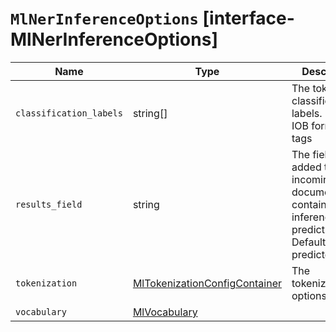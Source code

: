 # `MlNerInferenceOptions` [interface-MlNerInferenceOptions]

| Name | Type | Description |
| - | - | - |
| `classification_labels` | string[] | The token classification labels. Must be IOB formatted tags |
| `results_field` | string | The field that is added to incoming documents to contain the inference prediction. Defaults to predicted_value. |
| `tokenization` | [MlTokenizationConfigContainer](./MlTokenizationConfigContainer.md) | The tokenization options |
| `vocabulary` | [MlVocabulary](./MlVocabulary.md) | &nbsp; |
